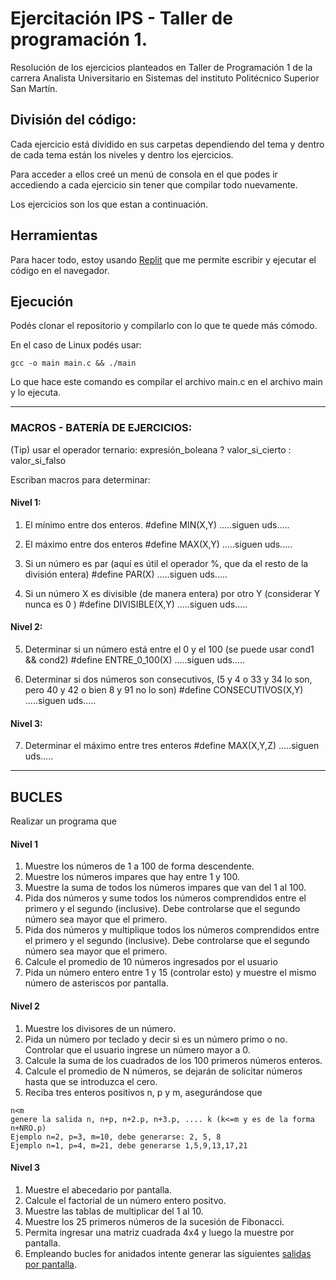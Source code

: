 # Ejercitación IPS - Taller de programación 1.

Resolución de los ejercicios planteados en Taller de Programación 1 de la carrera Analista Universitario en Sistemas del instituto Politécnico Superior San Martín. 


## División del código:

Cada ejercicio está dividido en sus carpetas dependiendo del tema y dentro de cada tema están los niveles y dentro los ejercicios.

Para acceder a ellos creé un menú de consola en el que podes ir accediendo a cada ejercicio sin tener que compilar todo nuevamente. 

Los ejercicios son los que estan a continuación.

## Herramientas

Para hacer todo, estoy usando [Replit](https://replit.com) que me permite escribir y ejecutar el código en el navegador. 

## Ejecución

Podés clonar el repositorio y compilarlo con lo que te quede más cómodo. 

En el caso de Linux podés usar:

``` 
gcc -o main main.c && ./main 
```

Lo que hace este comando es compilar el archivo main.c en el archivo main y lo ejecuta. 


___



### MACROS - BATERÍA DE EJERCICIOS:

(Tip) usar el operador ternario:
expresión_boleana ? valor_si_cierto : valor_si_falso

Escriban macros para determinar:

#### Nivel 1:
1. El mínimo entre dos enteros.
#define MIN(X,Y) .....siguen uds.....

2. El máximo entre dos enteros
#define MAX(X,Y) .....siguen uds.....

3. Si un número es par (aquí es útil el operador %, que da el resto de la división entera)
#define PAR(X) .....siguen uds.....

4. Si un número X es divisible (de manera entera) por otro Y  (considerar Y nunca es 0 )
#define DIVISIBLE(X,Y) .....siguen uds.....


#### Nivel 2:
5. Determinar si un número está entre el 0 y el 100   (se puede usar cond1 && cond2)
#define ENTRE_0_100(X) .....siguen uds.....

6. Determinar si dos números son consecutivos, (5 y 4 o 33 y 34 lo son, pero 40 y 42 o bien 8 y 91 no lo son)
#define CONSECUTIVOS(X,Y) .....siguen uds.....


#### Nivel 3:
7. Determinar el máximo entre tres enteros
#define MAX(X,Y,Z) .....siguen uds.....

___

## BUCLES

Realizar un programa que
#### Nivel 1
1. Muestre los números de 1 a 100 de forma descendente.
2. Muestre los números impares que hay entre 1 y 100.
3. Muestre la suma de todos los números impares que van del 1 al 100.
4. Pida dos números y sume todos los números comprendidos entre el primero y el segundo (inclusive).
Debe controlarse que el segundo número sea mayor que el primero.
5. Pida dos números y multiplique todos los números comprendidos entre el primero y el segundo (inclusive).
Debe controlarse que el segundo número sea mayor que el primero.
6. Calcule el promedio de 10 números ingresados por el usuario
7. Pida un número entero entre 1 y 15 (controlar esto) y muestre el mismo número de asteriscos por pantalla.

#### Nivel 2
1. Muestre los divisores de un número.
2. Pida un número por teclado y decir si es un número primo o no. Controlar que el usuario ingrese un número mayor a 0.
3. Calcule la suma de los cuadrados de los 100 primeros números enteros.
4. Calcule el promedio de N números, se dejarán de solicitar números hasta que se introduzca el cero.
5. Reciba tres enteros positivos n, p y m, asegurándose que 
```
n<m
genere la salida n, n+p, n+2.p, n+3.p, .... k (k<=m y es de la forma n+NRO.p)
Ejemplo n=2, p=3, m=10, debe generarse: 2, 5, 8
Ejemplo n=1, p=4, m=21, debe generarse 1,5,9,13,17,21
```

#### Nivel 3
1. Muestre el abecedario por pantalla.
2. Calcule el factorial de un número entero positvo.
3. Muestre las tablas de multiplicar del 1 al 10.
4. Muestre los 25 primeros números de la sucesión de Fibonacci.
5. Permita ingresar una matriz cuadrada 4x4 y luego la muestre por pantalla.
6. Empleando bucles for anidados intente generar las siguientes [salidas por pantalla](https://prnt.sc/12ixin1).

